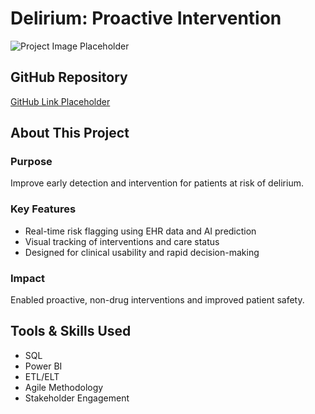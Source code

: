 
# Delirium: Proactive Intervention

![Project Image Placeholder](project_image.png)

## GitHub Repository
[GitHub Link Placeholder](https://github.com/your-repo-link)

## About This Project

### Purpose
Improve early detection and intervention for patients at risk of delirium.

### Key Features
- Real-time risk flagging using EHR data and AI prediction
- Visual tracking of interventions and care status
- Designed for clinical usability and rapid decision-making

### Impact
Enabled proactive, non-drug interventions and improved patient safety.

## Tools & Skills Used
- SQL
- Power BI
- ETL/ELT
- Agile Methodology
- Stakeholder Engagement
